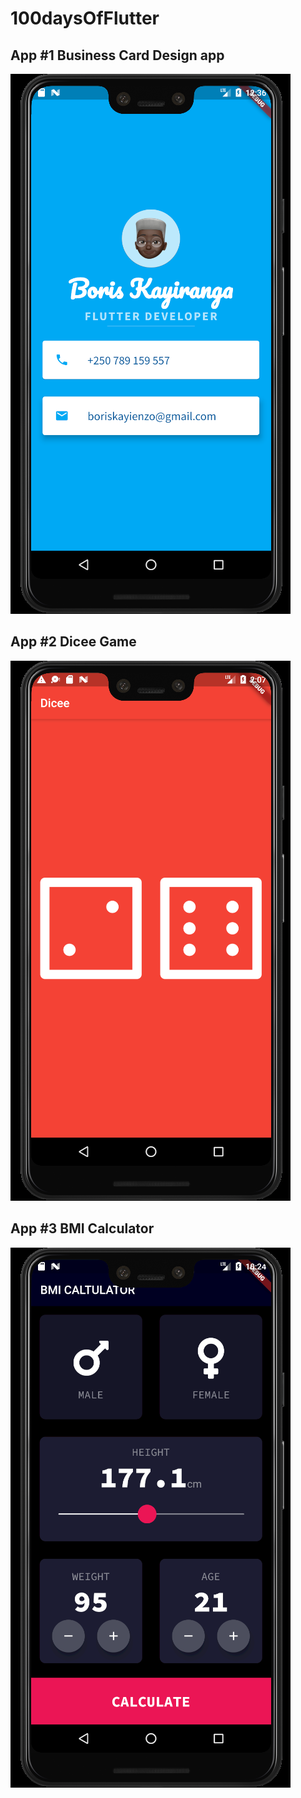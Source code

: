 # 100daysOfFlutter

## App #1 Business Card Design app

![App1 #1 on Android](https://github.com/silverhairs/100daysOfFlutter/blob/master/mibusinesscard/images/MiCard.png)

## App #2 Dicee Game

![App #2 on Android](https://github.com/silverhairs/100daysOfFlutter/blob/master/dicee/images/day2.png)

## App #3 BMI Calculator
![App #3 on Android](https://github.com/silverhairs/100daysOfFlutter/blob/master/ScreenShots/bmi.png)
